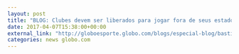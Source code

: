 ```yaml
---
layout: post
title: "BLOG: Clubes devem ser liberados para jogar fora de seus estados no Brasileirão"
date: 2017-04-07T15:38:00+00:00
external_link: "http://globoesporte.globo.com/blogs/especial-blog/bastidores-fc/post/clubes-devem-ser-liberados-para-jogar-fora-de-seus-estados-no-brasileiro.html"
categories: news globo.com
---
```

